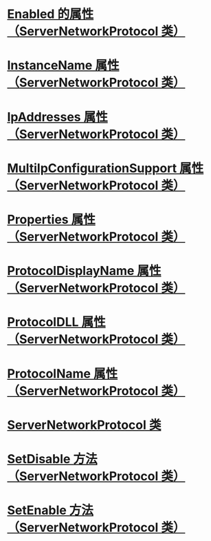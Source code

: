 # [Enabled 的属性 （ServerNetworkProtocol 类）](enabled-property-servernetworkprotocol-class.md)
# [InstanceName 属性 （ServerNetworkProtocol 类）](instancename-property-servernetworkprotocol-class.md)
# [IpAddresses 属性 （ServerNetworkProtocol 类）](ipaddresses-property-servernetworkprotocol-class.md)
# [MultiIpConfigurationSupport 属性 （ServerNetworkProtocol 类）](multiipconfigurationsupport-property-servernetworkprotocol-class.md)
# [Properties 属性 （ServerNetworkProtocol 类）](properties-property-servernetworkprotocol-class.md)
# [ProtocolDisplayName 属性 （ServerNetworkProtocol 类）](protocoldisplayname-property-servernetworkprotocol-class.md)
# [ProtocolDLL 属性 （ServerNetworkProtocol 类）](protocoldll-property-servernetworkprotocol-class.md)
# [ProtocolName 属性 （ServerNetworkProtocol 类）](protocolname-property-servernetworkprotocol-class.md)
# [ServerNetworkProtocol 类](servernetworkprotocol-class.md)
# [SetDisable 方法 （ServerNetworkProtocol 类）](setdisable-method-servernetworkprotocol-class.md)
# [SetEnable 方法 （ServerNetworkProtocol 类）](setenable-method-servernetworkprotocol-class.md)
